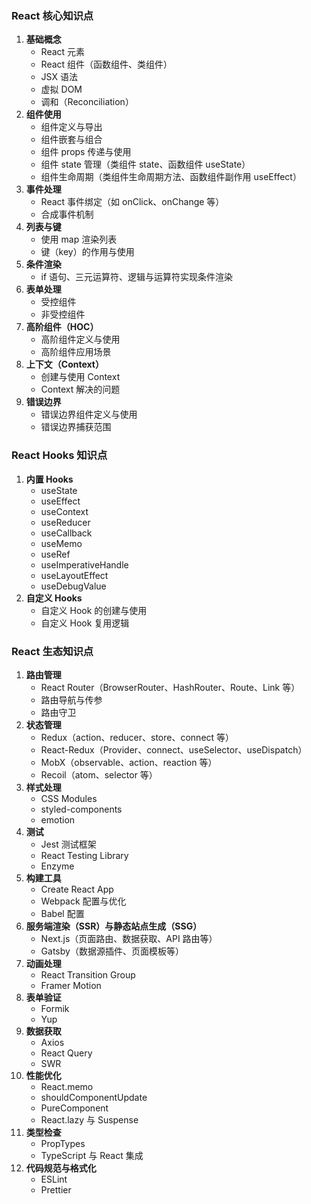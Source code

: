 ### React 核心知识点

1. **基础概念**
   - React 元素
   - React 组件（函数组件、类组件）
   - JSX 语法
   - 虚拟 DOM
   - 调和（Reconciliation）
2. **组件使用**
   - 组件定义与导出
   - 组件嵌套与组合
   - 组件 props 传递与使用
   - 组件 state 管理（类组件 state、函数组件 useState）
   - 组件生命周期（类组件生命周期方法、函数组件副作用 useEffect）
3. **事件处理**
   - React 事件绑定（如 onClick、onChange 等）
   - 合成事件机制
4. **列表与键**
   - 使用 map 渲染列表
   - 键（key）的作用与使用
5. **条件渲染**
   - if 语句、三元运算符、逻辑与运算符实现条件渲染
6. **表单处理**
   - 受控组件
   - 非受控组件
7. **高阶组件（HOC）**
   - 高阶组件定义与使用
   - 高阶组件应用场景
8. **上下文（Context）**
   - 创建与使用 Context
   - Context 解决的问题
9. **错误边界**
   - 错误边界组件定义与使用
   - 错误边界捕获范围

### React Hooks 知识点

1. **内置 Hooks**
   - useState
   - useEffect
   - useContext
   - useReducer
   - useCallback
   - useMemo
   - useRef
   - useImperativeHandle
   - useLayoutEffect
   - useDebugValue
2. **自定义 Hooks**
   - 自定义 Hook 的创建与使用
   - 自定义 Hook 复用逻辑

### React 生态知识点

1. **路由管理**
   - React Router（BrowserRouter、HashRouter、Route、Link 等）
   - 路由导航与传参
   - 路由守卫
2. **状态管理**
   - Redux（action、reducer、store、connect 等）
   - React-Redux（Provider、connect、useSelector、useDispatch）
   - MobX（observable、action、reaction 等）
   - Recoil（atom、selector 等）
3. **样式处理**
   - CSS Modules
   - styled-components
   - emotion
4. **测试**
   - Jest 测试框架
   - React Testing Library
   - Enzyme
5. **构建工具**
   - Create React App
   - Webpack 配置与优化
   - Babel 配置
6. **服务端渲染（SSR）与静态站点生成（SSG）**
   - Next.js（页面路由、数据获取、API 路由等）
   - Gatsby（数据源插件、页面模板等）
7. **动画处理**
   - React Transition Group
   - Framer Motion
8. **表单验证**
   - Formik
   - Yup
9. **数据获取**
   - Axios
   - React Query
   - SWR
10. **性能优化**
    - React.memo
    - shouldComponentUpdate
    - PureComponent
    - React.lazy 与 Suspense
11. **类型检查**
    - PropTypes
    - TypeScript 与 React 集成
12. **代码规范与格式化**
    - ESLint
    - Prettier
